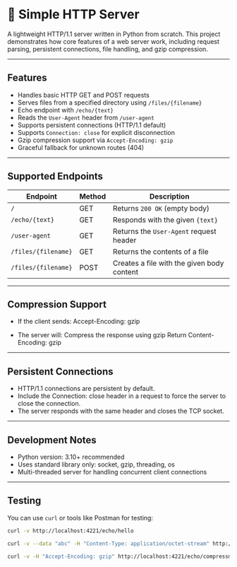 # 🧭 Simple HTTP Server

A lightweight HTTP/1.1 server written in Python from scratch. This project demonstrates how core features of a web server work, including request parsing, persistent connections, file handling, and gzip compression.

---

## Features

- Handles basic HTTP GET and POST requests
- Serves files from a specified directory using `/files/{filename}`
- Echo endpoint with `/echo/{text}`
- Reads the `User-Agent` header from `/user-agent`
- Supports persistent connections (HTTP/1.1 default)
- Supports `Connection: close` for explicit disconnection
- Gzip compression support via `Accept-Encoding: gzip`
- Graceful fallback for unknown routes (404)

---

## Supported Endpoints

| Endpoint            | Method | Description                                |
| ------------------- | ------ | ------------------------------------------ |
| `/`                 | GET    | Returns `200 OK` (empty body)              |
| `/echo/{text}`      | GET    | Responds with the given `{text}`           |
| `/user-agent`       | GET    | Returns the `User-Agent` request header    |
| `/files/{filename}` | GET    | Returns the contents of a file             |
| `/files/{filename}` | POST   | Creates a file with the given body content |


---

## Compression Support

- If the client sends:
    Accept-Encoding: gzip

- The server will:
    Compress the response using gzip
    Return Content-Encoding: gzip

---

## Persistent Connections

- HTTP/1.1 connections are persistent by default.
- Include the Connection: close header in a request to force the server to close the connection.
- The server responds with the same header and closes the TCP socket.

---

## Development Notes

- Python version: 3.10+ recommended
- Uses standard library only: socket, gzip, threading, os
- Multi-threaded server for handling concurrent client connections

---

## Testing

You can use `curl` or tools like Postman for testing:

```bash
curl -v http://localhost:4221/echo/hello

curl -v --data "abc" -H "Content-Type: application/octet-stream" http://localhost:4221/files/sample.txt

curl -v -H "Accept-Encoding: gzip" http://localhost:4221/echo/compressme
